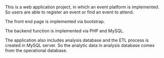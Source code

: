 This is a web application project, in which an event platform is implemented. So users are able to register an event or find an event to attend.

The front end page is implemented via bootstrap. 

The backend function is implemented via PHP and MySQL. 

The application also includes analysis database and the ETL process is created in MySQL server. So the analytic data in analysis database comes from the operational database.


